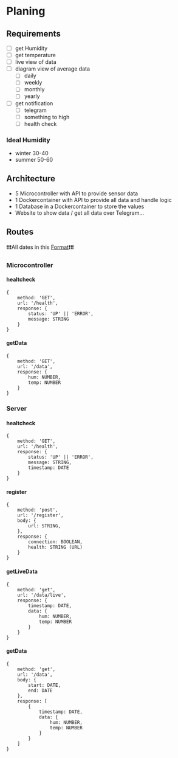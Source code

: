 # Planing

## Requirements

- [ ] get Humidity
- [ ] get temperature
- [ ] live view of data
- [ ] diagram view of average data
  - [ ] daily
  - [ ] weekly
  - [ ] monthly
  - [ ] yearly
  
- [ ] get notification 
  - [ ] telegram
  - [ ] something to high
  - [ ] health check 

### Ideal Humidity
- winter 30-40
- summer 50-60

## Architecture

- 5 Microcontroller with API to provide sensor data
- 1 Dockercontainer with API to provide all data and handle logic
- 1 Database in a Dockercontainer to store the values
- Website to show data / get all data over Telegram...

## Routes

❗❗❗All dates in this [Format](https://pradeepl.com/blog/dates-in-apis/#:~:text=The%20pattern%20for%20this%20date,in%20your%20RESTful%20web%20APIs.)❗❗❗

### Microcontroller

#### healtcheck
```
{
    method: 'GET',
    url: '/health',
    response: {
        status: 'UP' || 'ERROR',
        message: STRING
    }
}
```

#### getData
```
{
    method: 'GET',
    url: '/data',
    response: {
        hum: NUMBER,
        temp: NUMBER
    }
}
```

### Server

#### healtcheck
```
{
    method: 'GET',
    url: '/health',
    response: {
        status: 'UP' || 'ERROR',
        message: STRING,
        timestamp: DATE
    }
}
```

#### register
```
{
    method: 'post',
    url: '/register',
    body: {
        url: STRING,
    },
    response: {
        connection: BOOLEAN,
        health: STRING (URL)
    }
}
```

#### getLiveData
```
{
    method: 'get',
    url: '/data/live',
    response: {
        timestamp: DATE,
        data: {
            hum: NUMBER,
            temp: NUMBER
        }
    }
}
```

#### getData
```
{
    method: 'get',
    url: '/data',
    body: {
        start: DATE,
        end: DATE
    },
    response: [
        {
            timestamp: DATE,
            data: {
                hum: NUMBER,
                temp: NUMBER
            }
        }
    ]
}
```